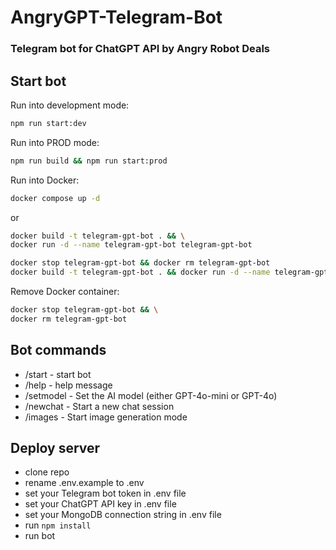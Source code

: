 # AngryGPT-Telegram-Bot
### Telegram bot for ChatGPT API by Angry Robot Deals


## Start bot
Run into development mode:
```bash
npm run start:dev
```

Run into PROD mode:
```bash
npm run build && npm run start:prod
```


Run into Docker:
```bash
docker compose up -d
```

or

```bash
docker build -t telegram-gpt-bot . && \
docker run -d --name telegram-gpt-bot telegram-gpt-bot
```

```bash
docker stop telegram-gpt-bot && docker rm telegram-gpt-bot
docker build -t telegram-gpt-bot . && docker run -d --name telegram-gpt-bot telegram-gpt-bot
```

Remove Docker container:
```bash
docker stop telegram-gpt-bot && \
docker rm telegram-gpt-bot
```

## Bot commands
- /start - start bot
- /help - help message
- /setmodel - Set the AI model (either GPT-4o-mini or GPT-4o)
- /newchat - Start a new chat session
- /images - Start image generation mode


## Deploy server
- clone repo
- rename .env.example to .env
- set your Telegram bot token in .env file
- set your ChatGPT API key in .env file
- set your MongoDB connection string in .env file
- run `npm install`
- run bot
